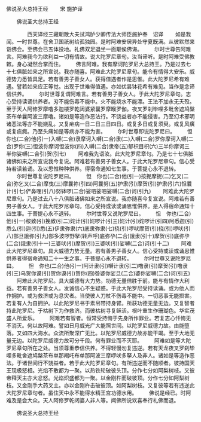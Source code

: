   佛说圣大总持王经
　　宋 施护译




　　佛说圣大总持王经

　　　　西天译经三藏朝散大夫试鸿胪少卿传法大师臣施护奉　诏译
　　如是我闻。一时世尊。在舍卫国祇树给孤独园。是时阿难安居异处守夏既满。从彼默然来诣佛会。至佛会已五体投地。礼佛双足退坐一面颙俟佛诲。
　　尔时世尊告阿难言。阿难我今为欲利益一切有情故。说大陀罗尼章句。汝当谛听。是时阿难受佛教敕。身心凝然合掌而住。
　　佛言阿难。我有摩诃陀罗尼大总持王。乃是过去七十七俱胝如来之所宣说。我亦随喜。阿难此大陀罗尼章句。能令有情得大安乐。威德势力悉皆具足。若有善男子善女人。获得值遇者作是思惟。此大陀罗尼希有难遇。譬若如来应正等觉。出现于世难得值遇。亦如优昙钵花希有难见。当作是念谛信供养。
　　尔时世尊复谓阿难言。若有善男子善女人。于此大陀罗尼章句。志心受持读诵供养者。刃不能伤毒不能中。火不能烧水不能漂。王法不加永无夭殁。至于天人阿修罗摩噜多迦楼罗乾闼婆紧曩罗摩睺罗伽。夜叉罗刹毕哩多毗舍遮鸠槃茶布单曩阿波三摩噜。诸如是等造作恶法行。不饶益者亦不能侵害。乃至幻术邪明诸恶法等亦不能娆乱。又复疟病一日二日三日四日。或复多日或复须臾。或复风癀或复痰癊。乃至头痛如是等病亦不能为害。
　　尔时世尊即说陀罗尼曰。
　　怛你也(二合)他(引一)入嚩(二合)隶摩诃入嚩(二合)隶(二)入嚩(二合)罗你摩诃入嚩(二合)罗你(三)怛波你摩诃怛波你(四)入嚩(二合)隶帝(五)郁枳目枳(六)三半你摩诃三半你娑嚩(二合引)贺(引七)
　　阿难我先语汝。此大陀罗尼章句。乃是七十七俱胝诸佛如来之所宣说我今复说。阿难若有善男子善女人。于此大陀罗尼章句。信心受持若读若诵。及以思惟种种供养。得宿命通知七生事。于菩提心永不退转。
　　尔时世尊复说陀罗尼曰。
　　怛　你也(二合)他(引一)按抳摩抳(二)乞叉(二合)弥乞叉(二合)摩曳(三)摩曩祢(引四)阿曩努(五)护隶(引)摩贺(引)护隶(引六)怛曩计(引七)俨鼻哩(引八)努钵啰(二合)娑呬娑呬娑嚩(二合)诃(引九)
　　阿难此大陀罗尼章句。乃是过去八十八俱胝诸佛如来之所宣说。我亦随喜今复宣说。阿难若有善男子善女人。于此大陀罗尼章句。信心受持或读或诵思惟供养。是人得宿命通知十四生事。于菩提心永不退转。
　　尔时世尊又说陀罗尼曰。
　　怛　你也(二合)他(引一)桉致(引)挽致(引二)姹计(引)姹啰计(引三)姹计(引)姹啰计(引四)阿悉迦(引)悉么(引)迦(引)悉(五)伊隶弥隶(六)底隶弥隶(七)挠(引)啰吠摩贺(引)挠(引)啰吠(引八)部旦誐弥(引九)部多波啰野拏(转声呼)底弥孕(二合)誐隶(引十)摩贺(引)底弥孕(二合)誐隶(引十一)三婆吠(引)摩贺(引)三婆吠(引)娑嚩(二合)诃(引十二)
　　阿难此大陀罗尼章句。具大威德力势无量。若有善男子善女人。信心受持或读或诵思惟供养者得宿命通知二十一生之事。于菩提心永不退转。
　　尔时世尊又说陀罗尼曰。
　　怛　你也(二合)他(引一)阿计隶(引)嚩计隶(引二)噜隶(引)摩贺(引)噜隶(引三)乌贺你谟(引)贺你谟(引)贺你(四)昝婆你娑旦(二合)婆你娑嚩(二合)诃(引五)
　　阿难此大陀罗尼。具大威德有大力势。功德无量倍胜于前。能与有情作大利益。若有善男子善女人。发诚信心不生疑惑。于此大陀罗尼受持读诵。或为他人而作拥护。或为救济或为息灾者。当使彼人刀杖不伤毒不能中。一切恶事无能损害。若复有人为自拥护。以此陀罗尼书于素帛带持身臂。所获功德无量无边。又复智者持此陀罗尼。于枯树下为作救济。而彼枯树寻复稣活。根叶重生作珊瑚色。华实茂盛人所爱乐。
　　阿难若有智者。恒常受持悔于先身所作罪业。若复志心忏悔无不消灭。何以故阿难。譬如日月威光广大能照世间。以陀罗尼威德力故。由能堕落。又如四大海水。众流所聚深广无比。以陀罗尼威德力故亦能干竭。至于大地无量无边。以陀罗尼威德力故可分千段。何有罪业而不灭耶。
　　阿难如是等大陀罗尼章句所在之处。当须尊重恭信供养。不得轻慢勿复违逆。若有天龙夜叉罗刹毕哩多毗舍遮鸠槃茶布单那羯吒布单那阿波三摩啰吠多拏人及非人。诸如是等造作恶法。于诸世间行不饶益者。若于此大陀罗尼章句。有所违逆而不随顺者。彼持国天王现极怒相。光焰不散都为一聚。以热铁轮破彼头顶。分作七分如阿梨树枝。又彼帝释天主亦大忿怒。光焰炽盛都为一聚。以金刚杵而破彼顶。分作七分如阿梨树枝。又金刚手大药叉主。亦以金刚杵击破彼顶。如阿梨树枝。又复彼等若有违逆此大陀罗尼章句者。虽住天中永不能得水精王宫功德水用。
　　佛说是经已。时阿难及是会大众。天人阿修罗乾闼婆人非人等。闻佛所说欢喜奉行礼佛而退。

　　佛说圣大总持王经


